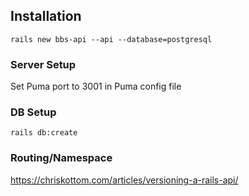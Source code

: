 ## Installation
`rails new bbs-api --api --database=postgresql`

### Server Setup
Set Puma port to 3001 in Puma config file

### DB Setup
`rails db:create`

### Routing/Namespace
https://chriskottom.com/articles/versioning-a-rails-api/


